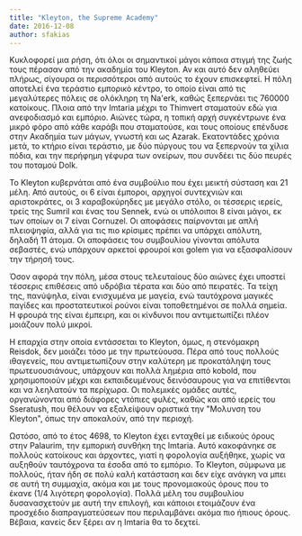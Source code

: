 ```yaml
---
title: "Kleyton, the Supreme Academy"
date: 2016-12-08
author: sfakias
---
```


Κυκλοφορεί μια ρήση, ότι όλοι οι σημαντικοί μάγοι κάποια στιγμή της ζωής τους
πέρασαν από την ακαδημία του Kleyton. Αν και αυτό δεν αληθεύει πλήρως, σίγουρα
οι περισσότεροι από αυτούς το έχουν επισκεφτεί. Η πόλη αποτελεί ένα τεράστιο
εμπορικό κέντρο, το οποίο είναι από τις μεγαλύτερες πόλεις σε ολόκληρη τη
Na'erk, καθώς ξεπερνάει τις 760000 κατοίκους. Πλοια από την Imtaria μέχρι το
Thimvert σταματούν εδώ για ανεφοδιασμό και εμπόριο. Αιώνες τώρα, η τοπική αρχή
συγκέντρωνε ένα μικρό φόρο από κάθε καράβι που σταματούσε, και τους οποίους
επένδυσε στην Ακαδημία των μάγων, γνωστή και ως Αzarak. Εκατοντάδες χρόνια
μετά, το κτήριο είναι τεράστιο, με δύο πύργους του να ξεπερνούν τα χίλια
πόδια, και την περήφημη γέφυρα των ονείρων, που συνδέει τις δύο πευρές του
ποταμού Dolk.



Το Kleyton κυβερνάται από ένα συμβούλιο που έχει μεικτή σύσταση και 21 μέλη.
Από αυτούς, οι 6 είναι έμποροι, αρχηγοί συντεχνιών και αριστοκράτες, οι 3
καραβοκύρηδες με μεγάλο στόλο, οι τέσσερις ιερείς, τρείς της Sumril και ένας
του Sennek, ενώ οι υπόλοιποι 8 είναι μάγοι, εκ των οποίων οι 7 είναι Cornuzel.
Οι αποφάσεις παίρνονται με απλή πλειοψηφία, αλλά για τις πιο κρίσιμες πρέπει
να υπάρχει απόλυτη, δηλαδή 11 άτομα. Οι αποφάσεις του συμβουλίου γίνονται
απόλυτα σεβαστές, ενώ υπάρχουν αρκετοί φρουροί και golem για να εξασφαλίσουν
την τήρησή τους.  

Όσον αφορά την πόλη, μέσα στους τελευταίους δύο αιώνες έχει υποστεί τέσσερις
επιθέσεις από υδρόβια τέρατα και δύο από πειρατές. Τα τείχη της, πανύψηλα,
είναι ενισχυμένα με μαγεία, ενώ ταυτόχρονα μαγικές παγίδες και προστατευτικοί
ρούνοι είναι τοποθετημένοι σε πολλά σημεία. H φρουρά της είναι έμπειρη, και οι
κίνδυνοι που αντιμετωπίζει πλέον μοιάζουν πολύ μικροί.  

Η επαρχία στην οποία εντάσσεται το Kleyton, όμως, η στενόμακρη Reisdok, δεν
μοιάζει τόσο με την πρωτεύουσα. Πέρα από τους πολλούς ιθαγενείς, που
αντιμετωπίζουν στην καλύτερη με προκατάληψη τους πρωτευουσιάνους, υπάρχουν και
πολλά λημέρια από kobold, που χρησιμοποιούν μέχρι και εκπαιδευμένους
δεινόσαυρους για να επιτίθενται και να λεηλατούν τα περίχωρα. Οι πολεμικές
ομάδες αυτές, οργανώνονται από διάφορες ντόπιες φυλές, καθώς και από ιερείς
του Sseratush, που θέλουν να εξαλείψουν οριστικά την "Μολυνση του Kleyton",
όπως την αποκαλούν, από την περιοχή.  

Ωστόσο, από το έτος 4698, το Kleyton έχει ενταχθεί με ειδικούς όρους στην
Palaurim, την εμπορική συνθήκη της Imtaria. Αυτό κακοφάνηκε σε πολλούς
κατοίκους και άρχοντες, γιατί η φορολογία αυξήθηκε, χωρίς να αυξηθούν
ταυτόχρονα τα έσοδα από το εμπόριο. To Kleyton, σύμφωνα με πολλούς, ήταν ήδη
σε πολύ καλή κατάσταση και δεν είχε ανάγκη να μπει σε αυτή τη συμμαχία, ακόμα
και με τους προνομιακούς όρους που το έκανε (1/4 λιγότερη φορολογία). Πολλά
μέλη του συμβουλίου δυσανασχετούν με αυτή την επιλογή, και κάποιοι ετοιμάζουν
ένα προσχέδιο διαπραγματεύσεων που περιλαμβάνει ακόμα πιο ήπιους όρους.
Βέβαια, κανείς δεν ξέρει αν η Imtaria θα το δεχτεί.

